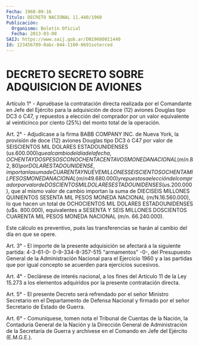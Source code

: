 ```yaml
---
Fecha: 1960-09-16
Título: DECRETO NACIONAL 11.440/1960
Publicación:
  Organismo: Boletín Oficial
  Fecha: 2013-03-08
SAIJ: https://www.saij.gob.ar/DN19600011440
Id: 123456789-0abc-044-1100-0691soterced
---
```

# DECRETO SECRETO SOBRE ADQUISICION DE AVIONES

<a id="1"></a>
Artículo 1° - Apruébase la contratación directa realizada por el Comandante en Jefe del Ejército para la adquisición de doce (12) aviones Douglas tipo DC3 ó C47, y repuestos a elección del comprador por un valor equivalente al veinticinco por ciento (25%) del monto total de la operación.

<a id="2"></a>
Art. 2° - Adjudícase a la firma BABB COMPANY INC. de Nueva York, la provisión de doce (12) aviones Douglas tipo DC3 ó C47 por valor de SEISCIENTOS MIL DOLARES ESTADOUNIDENSES (u$s. 600.000) que al cambio del día de la fecha, OCHENTA Y DOS PESOS CON OCHENTA CENTAVOS MONEDA NACIONAL (m/n. 82,80) por DOLAR ESTADOUNIDENSE, importan la suma de CUARENTA Y NUEVE MILLONES SEISCIENTOS OCHENTA MIL PESOS MONEDA NACIONAL (m/n 49.680.000) y repuestos a elección del comprador por valor de DOSCIENTOS MIL DOLARES ESTADOUNIDENSES (u$s.200.000), que al mismo valor de cambio importan la suma de DIECISEIS MILLONES QUINIENTOS SESENTA MIL PESOS MONEDA NACIONAL (m/N.16.560.000), lo que hacen un total de OCHOCIENTOS MIL DOLARES ESTADOUNIDENSES (u$s. 800.000), equivalentes a SESENTA Y SEIS MILLONES DOSCIENTOS CUARENTA MIL PESOS MONEDA NACIONAL (m/n. 66.240.000).

Este cálculo es preventivo, pués las transferencias se harán al cambio del día en que se opere.

<a id="3"></a>
Art. 3° - El importe de la presente adquisición se afectará a la siguiente partida: 4-3-61-0- 0-9-334-8-357-515 "armamentos" -0-, del Presupuesto General de la Administración Nacional para el Ejercicio 1960 y a las partidas que por igual concepto se acuerden para ejercicios sucesivos.

<a id="4"></a>
Art. 4° - Declárese de interés nacional, a los fines del Artículo 11 de la Ley 15.273 a los elementos adquiridos por la presente contratación directa.

<a id="5"></a>
Art. 5° - El presente Decreto será refrendado por el señor Ministro Secretario en el Departamento de Defensa Nacional y firmado por el señor Secretario de Estado de Guerra.

<a id="6"></a>
Art. 6° - Comuníquese, tomen nota el Tribunal de Cuentas de la Nación, la Contaduría General de la Nación y la Dirección General de Administración de la Secretaría de Guerra y archívese en el Comando en Jefe del Ejército (E.M.G.E.).
